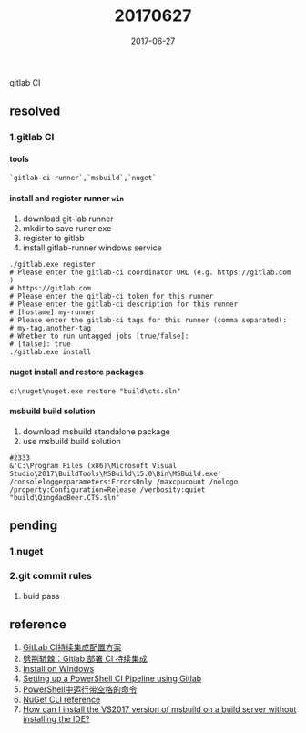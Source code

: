 ﻿---
title: "20170627"
date: 2017-06-27
category: ["daily","2017"]
tags: ["gitlab"]
toc: true
---
gitlab CI
<!--more-->
## resolved

### 1.gitlab CI

#### tools
    `gitlab-ci-runner`,`msbuild`,`nuget`

#### install and register runner `win`

1. download git-lab runner
2. mkdir to save runer exe
3. register to gitlab
4. install gitlab-runner windows service
```shell
./gitlab.exe register
# Please enter the gitlab-ci coordinator URL (e.g. https://gitlab.com )
# https://gitlab.com
# Please enter the gitlab-ci token for this runner
# Please enter the gitlab-ci description for this runner
# [hostame] my-runner
# Please enter the gitlab-ci tags for this runner (comma separated):
# my-tag,another-tag
# Whether to run untagged jobs [true/false]:
# [false]: true
./gitlab.exe install
```

#### nuget install and restore packages

```
c:\nuget\nuget.exe restore "build\cts.sln"
```

#### msbuild build solution

1. download msbuild standalone package
2. use msbuild build solution

```shell
#2333
&'C:\Program Files (x86)\Microsoft Visual Studio\2017\BuildTools\MSBuild\15.0\Bin\MSBuild.exe' /consoleloggerparameters:ErrorsOnly /maxcpucount /nologo /property:Configuration=Release /verbosity:quiet "build\QingdaoBeer.CTS.sln"
```

## pending

### 1.nuget

### 2.git commit rules

1. buid pass

## reference

1. [GitLab CI持续集成配置方案][0]
2. [劈荆斩棘：Gitlab 部署 CI 持续集成][1]
3. [Install on Windows][2]
4. [Setting up a PowerShell CI Pipeline using Gitlab][4]
5. [PowerShell中运行带空格的命令][6]
6. [NuGet CLI reference][3]
7. [How can I install the VS2017 version of msbuild on a build server without installing the IDE?][5]

[0]:http://www.cnblogs.com/newP/p/5735366.html
[1]:http://www.cnblogs.com/xishuai/p/gitlab-ci.html
[2]:https://gitlab.com/gitlab-org/gitlab-ci-multi-runner/blob/master/docs/install/windows.md
[3]:https://docs.microsoft.com/zh-cn/nuget/tools/nuget-exe-cli-reference
[4]:http://blog.taylorgibb.com/setting-up-a-powershell-ci-pipeline/
[5]:https://stackoverflow.com/questions/42696948/how-can-i-install-the-vs2017-version-of-msbuild-on-a-build-server-without-instal
[6]:http://www.splaybow.com/post/powershell-run-command-with-space.html
